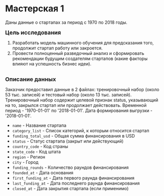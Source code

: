 # Мастерская 1
Даны данные о стартапах за период с 1970 по 2018 годы.

<span style='font-size: 18px;'><b>Цель исследования</b><span>

1. Разработать модель машинного обучения для предсказания того, продолжит стартап работу или закроется.
2. Провести полноценный разведочный анализ и сформировать рекомендации будущим создателям стартапов (какие факторы влияют на успешность бизнес идеи).
<br><br>  


<span style='font-size: 18px;'><b>Описание данных</b><span>

Заказчик предоставил данные в 2 файлах: тренировочный набор (около 53 тыс. записей) и тестовый набор (около 13 тыс. записей). Тренировочный набор содержит целевой признак status, указывающий на то, закрылся стартап или продолжает действовать. Временной период - '1970-01-01' по '2018-01-01'. Дата формирования выгрузки - '2018-01-01'.

- `name` - Название стартапа
- `category_list` - Список категорий, к которым относится стартап
- `funding_total_usd` - Общая сумма финансирования в USD
- `status` - Статус стартапа (закрыт или действующий)
- `country_code` - Код страны
- `state_code` - Код штата
- `region` - Регион
- `city` - Город
- `funding_rounds` - Количество раундов финансирования
- `founded_at` - Дата основания
- `first_funding_at` - Дата первого раунда финансирования
- `last_funding_at` - Дата последнего раунда финансирования
- `closed_at` - Дата закрытия стартапа (если применимо)
<br><br>